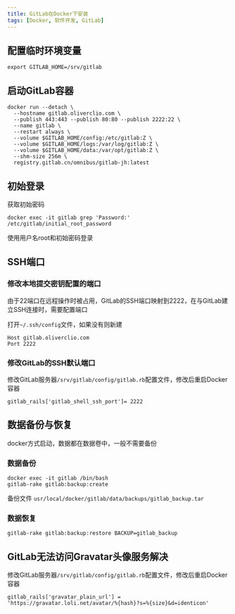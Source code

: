 ```yaml
---
title: GitLab在Docker下安装
tags: [Docker, 软件开发, GitLab]
---
```


## 配置临时环境变量

```shell
export GITLAB_HOME=/srv/gitlab
```

## 启动GitLab容器

```
docker run --detach \
  --hostname gitlab.oliverclio.com \
  --publish 443:443 --publish 80:80 --publish 2222:22 \
  --name gitlab \
  --restart always \
  --volume $GITLAB_HOME/config:/etc/gitlab:Z \
  --volume $GITLAB_HOME/logs:/var/log/gitlab:Z \
  --volume $GITLAB_HOME/data:/var/opt/gitlab:Z \
  --shm-size 256m \
  registry.gitlab.cn/omnibus/gitlab-jh:latest
```



## 初始登录

获取初始密码

```
docker exec -it gitlab grep 'Password:' /etc/gitlab/initial_root_password
```

使用用户名root和初始密码登录



## SSH端口

### 修改本地提交密钥配置的端口

由于22端口在远程操作时被占用，GitLab的SSH端口映射到2222，在与GitLab建立SSH连接时，需要配置端口

打开`~/.ssh/config`文件，如果没有则新建

```
Host gitlab.oliverclio.com
Port 2222
```

### 修改GitLab的SSH默认端口

修改GitLab服务器`/srv/gitlab/config/gitlab.rb`配置文件，修改后重启Docker容器

```
gitlab_rails['gitlab_shell_ssh_port']= 2222
```



## 数据备份与恢复

docker方式启动，数据都在数据卷中，一般不需要备份

### 数据备份

```
docker exec -it gitlab /bin/bash
gitlab-rake gitlab:backup:create
```

备份文件 `usr/local/docker/gitlab/data/backups/gitlab_backup.tar`

### 数据恢复

```
gitlab-rake gitlab:backup:restore BACKUP=gitlab_backup
```



## GitLab无法访问Gravatar头像服务解决

修改GitLab服务器`/srv/gitlab/config/gitlab.rb`配置文件，修改后重启Docker容器

```
gitlab_rails['gravatar_plain_url'] = 'https://gravatar.loli.net/avatar/%{hash}?s=%{size}&d=identicon'
```
